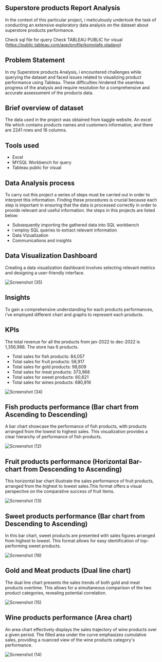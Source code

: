 ## Superstore products Report Analysis
In the context of this particular project, i meticulously undertook the task of conducting an extensive exploratory data analysis on the dataset about superstore products performance.

Check sql file for query
Check TABLEAU PUBLIC for visual (https://public.tableau.com/app/profile/komolafe.oladayo)

## Problem Statement
In my Superstore products Analysis, i encountered challenges while querying the dataset and faced issues related to visualizing product performance using Tableau. These difficulties hindered the seamless progress of the analysis and require resolution for a comprehensive and accurate assesssment of the products data.

## Brief overview of dataset
The data used in the project was obtained from kaggle website. An excel file which contains products names and customers information, and there are 2241 rows and 16 columns. 

## Tools used
- Excel
- MYSQL Workbench for query
- Tableau public for visual

## Data Analysis process
To carry out this project a series of steps must be carried out in order to interpret this information. Finding these procedures is crucial because each step is important in ensuring that the data is processed correctly in order to provide relevant and useful information. the steps in this projects are listed below:

- Subsequently importing the gathered data into SQL workbench
- I employ SQL queries to extract relevant information
- Data Vizualization
- Communications and insights

## Data Visualization Dashboard 
Creating a data visualization dashboard involves selecting relevant metrics and designing a user-friendly interface.

![Screenshot (35)](https://github.com/olaanalyst/Superstore-Sales-Report/assets/141564936/e3d0c8f1-d44a-4b1f-8579-4a7971324430)

## Insights
To gain a comprehensive understanding for each products performances, i've employed different chart and graphs to represent each products.

## KPIs
The total revenue for all the products from jan-2022 to dec-2022 is 1,356,988. The store has 6 products.
- Total sales for fish products: 84,057
- Total sales for fruit products: 58,917
- Total sales for gold products: 98,609
- Total sales for meat products: 373,968
- Total sales for sweet products: 60,621
- Total sales for wines products: 680,816

![Screenshot (34)](https://github.com/olaanalyst/Superstore-Sales-Report/assets/141564936/2821b46d-e81a-4fd2-90f4-d0e4e33a831b)

## Fish products performance (Bar chart from Ascending to Descending)
A bar chart showcase the performance of fish products, with products arranged from the lowest to highest sales. This visualization provides a clear hierarchy of performance of fish products.
 
![Screenshot (12)](https://github.com/olaanalyst/Superstore-Sales-Report/assets/141564936/fbd74945-8720-40ef-b7aa-3b972c192c3d)

## Fruit products performance (Horizontal Bar-chart from Descending to Ascending)
This horizontal bar chart illustrate the sales performance of fruit products, arranged from the highest to lowest sales.This format offers a visual perspective on the comparative success of fruit items.

![Screenshot (13)](https://github.com/olaanalyst/Superstore-Sales-Report/assets/141564936/a19753a9-8a40-4dbb-8d77-80144dc3ba30)

## Sweet products performance (Bar chart from Descending to Ascending)
In this bar chart, sweet products are presented with sales figures arranged from highest to lowest. This format allows for easy identification of top-performing sweet products.

![Screenshot (16)](https://github.com/olaanalyst/Superstore-Sales-Report/assets/141564936/7766a4bb-1dd4-4aa4-9ec6-6ce395f16680)

## Gold and Meat products (Dual line chart)
The dual line chart presents the sales trends of both gold and meat products overtime. This allows for a simultaneous comparison of the two product categories, revealing potential correlation. 

![Screenshot (15)](https://github.com/olaanalyst/Superstore-Sales-Report/assets/141564936/9446c390-3094-472e-aaf7-4feb0b8de086)

## Wine products performance (Area chart)
An area chart effectively displays the sales trajectory of wine products over a given period. The filled area under the curve emphasizes cumulative sales, providing a nuanced view of the wine products category's performance.

![Screenshot (14)](https://github.com/olaanalyst/Superstore-Sales-Report/assets/141564936/4b3b542e-de6b-4da8-8eca-99541f047280)
